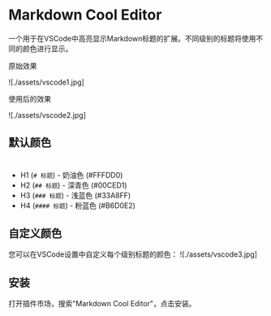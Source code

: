 # Markdown Cool Editor

一个用于在VSCode中高亮显示Markdown标题的扩展。不同级别的标题将使用不同的颜色进行显示。

原始效果

![./assets/vscode1.jpg]

使用后的效果

![./assets/vscode2.jpg]


## 默认颜色
# 
- H1 (`# 标题`) - 奶油色 (#FFFDD0)
- H2 (`## 标题`) - 深青色 (#00CED1)
- H3 (`### 标题`) - 浅蓝色 (#33A8FF)
- H4 (`#### 标题`) - 粉蓝色 (#B6D0E2)

## 自定义颜色

您可以在VSCode设置中自定义每个级别标题的颜色：
![./assets/vscode3.jpg]


## 安装

打开插件市场，搜索"Markdown Cool Editor"，点击安装。
